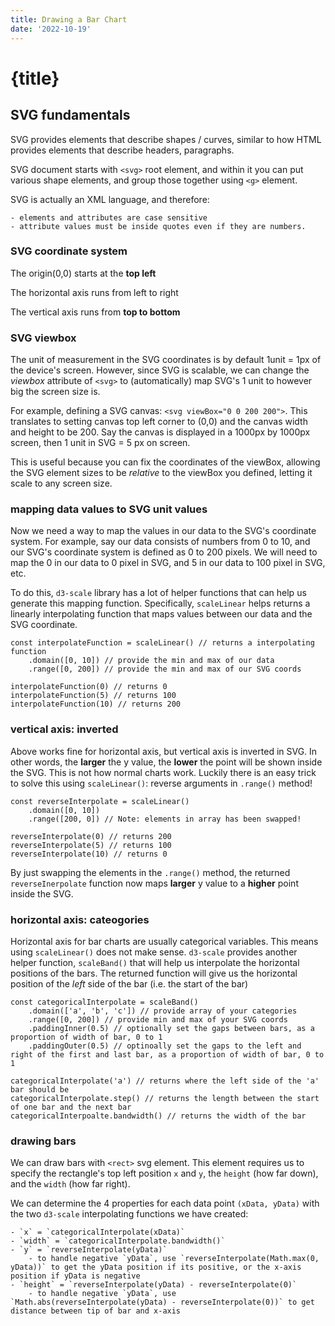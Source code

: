 ```yaml
---
title: Drawing a Bar Chart
date: '2022-10-19'
---
```


<script>
    import GovtBalanceChart from './components/GovtBalanceChart.svelte';
</script>

# {title}

## SVG fundamentals

SVG provides elements that describe shapes / curves, similar to how HTML provides elements that describe headers, paragraphs.

SVG document starts with `<svg>` root element, and within it you can put various shape elements, and group those together using `<g>` element.

SVG is actually an XML language, and therefore:

    - elements and attributes are case sensitive
    - attribute values must be inside quotes even if they are numbers.

### SVG coordinate system

The origin(0,0) starts at the **top left**

The horizontal axis runs from left to right

The vertical axis runs from **top to bottom**

### SVG viewbox

The unit of measurement in the SVG coordinates is by default 1unit = 1px of the device's screen.
However, since SVG is scalable, we can change the _viewbox_ attribute of `<svg>` to (automatically) map SVG's 1 unit to however big the screen size is.

For example, defining a SVG canvas: `<svg viewBox="0 0 200 200">`. This translates to setting canvas top left corner to (0,0) and the canvas width and height to be 200. Say the canvas is displayed in a 1000px by 1000px screen, then 1 unit in SVG = 5 px on screen.

This is useful because you can fix the coordinates of the viewBox, allowing the SVG element sizes to be _relative_ to the viewBox you defined, letting it scale to any screen size.

### mapping data values to SVG unit values

Now we need a way to map the values in our data to the SVG's coordinate system.
For example, say our data consists of numbers from 0 to 10, and our SVG's coordinate system is defined as 0 to 200 pixels. We will need to map the 0 in our data to 0 pixel in SVG, and 5 in our data to 100 pixel in SVG, etc.

To do this, `d3-scale` library has a lot of helper functions that can help us generate this mapping function. Specifically, `scaleLinear` helps returns a linearly interpolating function that maps values between our data and the SVG coordinate.

```
const interpolateFunction = scaleLinear() // returns a interpolating function
    .domain([0, 10]) // provide the min and max of our data
    .range([0, 200]) // provide the min and max of our SVG coords

interpolateFunction(0) // returns 0
interpolateFunction(5) // returns 100
interpolateFunction(10) // returns 200
```

### vertical axis: inverted

Above works fine for horizontal axis, but vertical axis is inverted in SVG.
In other words, the **larger** the y value, the **lower** the point will be shown inside the SVG.
This is not how normal charts work.
Luckily there is an easy trick to solve this using `scaleLinear()`: reverse arguments in `.range()` method!

```
const reverseInterpolate = scaleLinear()
    .domain([0, 10])
    .range([200, 0]) // Note: elements in array has been swapped!

reverseInterpolate(0) // returns 200
reverseInterpolate(5) // returns 100
reverseInterpolate(10) // returns 0
```

By just swapping the elements in the `.range()` method, the returned `reverseInerpolate` function now maps **larger** y value to a **higher** point inside the SVG.

### horizontal axis: cateogories

Horizontal axis for bar charts are usually categorical variables. This means using `scaleLinear()` does not make sense.
`d3-scale` provides another helper function, `scaleBand()` that will help us interpolate the horizontal positions of the bars.
The returned function will give us the horizontal position of the _left_ side of the bar (i.e. the start of the bar)

```
const categoricalInterpolate = scaleBand()
    .domain(['a', 'b', 'c']) // provide array of your categories
    .range([0, 200]) // provide min and max of your SVG coords
    .paddingInner(0.5) // optionally set the gaps between bars, as a proportion of width of bar, 0 to 1
    .paddingOuter(0.5) // optinoally set the gaps to the left and right of the first and last bar, as a proportion of width of bar, 0 to 1

categoricalInterpolate('a') // returns where the left side of the 'a' bar should be
categoricalInterpolate.step() // returns the length between the start of one bar and the next bar
categoricalInterpoalte.bandwidth() // returns the width of the bar
```

### drawing bars

We can draw bars with `<rect>` svg element.
This element requires us to specify the rectangle's top left position `x` and `y`, the `height` (how far down), and the `width` (how far right).

We can determine the 4 properties for each data point `(xData, yData)` with the two `d3-scale` interpolating functions we have created:

    - `x` = `categoricalInterpolate(xData)`
    - `width` = `categoricalInterpolate.bandwidth()`
    - `y` = `reverseInterpolate(yData)`
        - to handle negative `yData`, use `reverseInterpolate(Math.max(0, yData))` to get the yData position if its positive, or the x-axis position if yData is negative
    - `height` = `reverseInterpolate(yData) - reverseInterpolate(0)`
        - to handle negative `yData`, use `Math.abs(reverseInterpolate(yData) - reverseInterpolate(0))` to get distance between tip of bar and x-axis

<GovtBalanceChart/>
